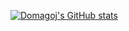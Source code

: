 [![Domagoj's GitHub stats](https://github-readme-stats.vercel.app/api?username=vuki656)](https://github.com/anuraghazra/github-readme-stats)
